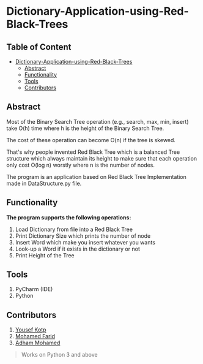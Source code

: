 # Dictionary-Application-using-Red-Black-Trees
## Table of Content
- [Dictionary-Application-using-Red-Black-Trees](#dictionary-application-using-red-black-trees)
  * [Abstract](#abstract)
  * [Functionality](#functionality)
  * [Tools](#tools)
  * [Contributors](#contributors)
## Abstract
 Most of the Binary Search Tree operation (e.g., search, max, min, insert) take O(h) time where h is the height of the Binary Search Tree.
 
The cost of these operation can become O(n) if the tree is skewed.

That's why people invented Red Black Tree which is a balanced Tree structure which always maintain its height to make sure that each operation only cost O(log n) worstly where n is the number of
nodes.

 The program is an application based on Red Black Tree Implementation made in DataStructure.py file.
 ## Functionality
**The program supports the following operations:** 
 1. Load Dictionary from file into a Red Black Tree
 2. Print Dictionary Size which prints the number of node
 3. Insert Word which make you insert whatever you wants
 4. Look-up a Word if it exists in the dictionary or not
 5. Print Height of the Tree 
## Tools
1. PyCharm (IDE)
2. Python
## Contributors
1. [Yousef Kotp](https://github.com/yousefkotp)
2. [Mohamed Farid](https://github.com/MohamedFarid612)
3. [Adham Mohamed](https://github.com/adhammohamed1)


>Works on Python 3 and above
